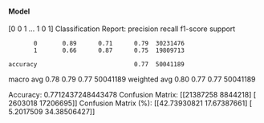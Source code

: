 #### Model
[0 0 1 ... 1 0 1]
Classification Report:
              precision    recall  f1-score   support

           0       0.89      0.71      0.79  30231476
           1       0.66      0.87      0.75  19809713

    accuracy                           0.77  50041189
   macro avg       0.78      0.79      0.77  50041189
weighted avg       0.80      0.77      0.77  50041189

Accuracy: 0.7712437248443478
Confusion Matrix:
[[21387258  8844218]
 [ 2603018 17206695]]
Confusion Matrix (%):
[[42.73930821 17.67387661]
 [ 5.2017509  34.38506427]]
